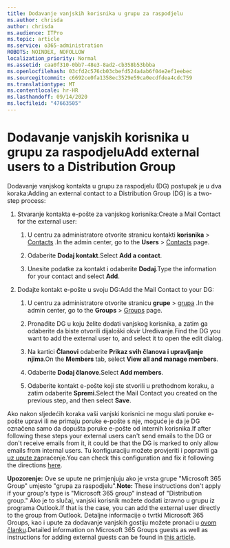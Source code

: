 ```yaml
---
title: Dodavanje vanjskih korisnika u grupu za raspodjelu
ms.author: chrisda
author: chrisda
ms.audience: ITPro
ms.topic: article
ms.service: o365-administration
ROBOTS: NOINDEX, NOFOLLOW
localization_priority: Normal
ms.assetid: caa0f310-0bb7-48e3-8ad2-cb358b53bbba
ms.openlocfilehash: 03cfd2c576cb03cbefd524a4ab6f04e2ef1eebec
ms.sourcegitcommit: c6692ce0fa1358ec3529e59ca0ecdfdea4cdc759
ms.translationtype: MT
ms.contentlocale: hr-HR
ms.lasthandoff: 09/14/2020
ms.locfileid: "47663505"
---
```

# <a name="add-external-users-to-a-distribution-group"></a><span data-ttu-id="e55a7-102">Dodavanje vanjskih korisnika u grupu za raspodjelu</span><span class="sxs-lookup"><span data-stu-id="e55a7-102">Add external users to a Distribution Group</span></span>

<span data-ttu-id="e55a7-103">Dodavanje vanjskog kontakta u grupu za raspodjelu (DG) postupak je u dva koraka:</span><span class="sxs-lookup"><span data-stu-id="e55a7-103">Adding an external contact to a Distribution Group (DG) is a two-step process:</span></span>
  
1. <span data-ttu-id="e55a7-104">Stvaranje kontakta e-pošte za vanjskog korisnika:</span><span class="sxs-lookup"><span data-stu-id="e55a7-104">Create a Mail Contact for the external user:</span></span>
    
    1. <span data-ttu-id="e55a7-105">U centru za administratore otvorite stranicu kontakti **korisnika**  >  [Contacts](https://admin.microsoft.com/adminportal/home#/Contact) .</span><span class="sxs-lookup"><span data-stu-id="e55a7-105">In the admin center, go to the **Users** > [Contacts](https://admin.microsoft.com/adminportal/home#/Contact) page.</span></span> 
    
    2. <span data-ttu-id="e55a7-106">Odaberite **Dodaj kontakt**.</span><span class="sxs-lookup"><span data-stu-id="e55a7-106">Select **Add a contact**.</span></span>
    
    3. <span data-ttu-id="e55a7-107">Unesite podatke za kontakt i odaberite **Dodaj**.</span><span class="sxs-lookup"><span data-stu-id="e55a7-107">Type the information for your contact and select **Add**.</span></span>
    
2. <span data-ttu-id="e55a7-108">Dodajte kontakt e-pošte u svoju DG:</span><span class="sxs-lookup"><span data-stu-id="e55a7-108">Add the Mail Contact to your DG:</span></span>
    
    1. <span data-ttu-id="e55a7-109">U centru za administratore otvorite stranicu **grupe**  >  [grupa](https://admin.microsoft.com/adminportal/home#/groups) .</span><span class="sxs-lookup"><span data-stu-id="e55a7-109">In the admin center, go to the **Groups** > [Groups](https://admin.microsoft.com/adminportal/home#/groups) page.</span></span> 
    
    2. <span data-ttu-id="e55a7-110">Pronađite DG u koju želite dodati vanjskog korisnika, a zatim ga odaberite da biste otvorili dijaloški okvir Uređivanje.</span><span class="sxs-lookup"><span data-stu-id="e55a7-110">Find the DG you want to add the external user to, and select it to open the edit dialog.</span></span>
    
    3. <span data-ttu-id="e55a7-111">Na kartici **Članovi** odaberite **Prikaz svih članova i upravljanje njima**.</span><span class="sxs-lookup"><span data-stu-id="e55a7-111">On the **Members** tab, select **View all and manage members**.</span></span> 
    
    4. <span data-ttu-id="e55a7-112">Odaberite **Dodaj članove**.</span><span class="sxs-lookup"><span data-stu-id="e55a7-112">Select **Add members**.</span></span>
    
    5. <span data-ttu-id="e55a7-113">Odaberite kontakt e-pošte koji ste stvorili u prethodnom koraku, a zatim odaberite **Spremi**.</span><span class="sxs-lookup"><span data-stu-id="e55a7-113">Select the Mail Contact you created on the previous step, and then select **Save**.</span></span>
    
<span data-ttu-id="e55a7-114">Ako nakon sljedećih koraka vaši vanjski korisnici ne mogu slati poruke e-pošte upravi ili ne primaju poruke e-pošte s nje, moguće je da je DG označena samo da dopušta poruke e-pošte od internih korisnika.</span><span class="sxs-lookup"><span data-stu-id="e55a7-114">If after following these steps your external users can't send emails to the DG or don't receive emails from it, it could be that the DG is marked to only allow emails from internal users.</span></span> <span data-ttu-id="e55a7-115">Tu konfiguraciju možete provjeriti i popraviti ga [uz upute za](https://docs.microsoft.com/exchange/mail-flow-best-practices/non-delivery-reports-in-exchange-online/fix-error-code-5-7-133-in-exchange-online)praćenje.</span><span class="sxs-lookup"><span data-stu-id="e55a7-115">You can check this configuration and fix it following the directions [here](https://docs.microsoft.com/exchange/mail-flow-best-practices/non-delivery-reports-in-exchange-online/fix-error-code-5-7-133-in-exchange-online).</span></span>
  
 <span data-ttu-id="e55a7-116">**Upozorenje:** Ove se upute ne primjenjuju ako je vrsta grupe "Microsoft 365 Group" umjesto "grupa za raspodjelu".</span><span class="sxs-lookup"><span data-stu-id="e55a7-116">**Note:** These instructions don't apply if your group's type is "Microsoft 365 group" instead of "Distribution group."</span></span> <span data-ttu-id="e55a7-117">Ako je to slučaj, vanjski korisnik možete dodati izravno u grupu iz programa Outlook.</span><span class="sxs-lookup"><span data-stu-id="e55a7-117">If that is the case, you can add the external user directly to the group from Outlook.</span></span> <span data-ttu-id="e55a7-118">Detaljne informacije o tvrtki Microsoft 365 Groups, kao i upute za dodavanje vanjskih gostiju možete pronaći u [ovom članku](https://support.office.com/article/Guest-access-in-Office-365-Groups-bfc7a840-868f-4fd6-a390-f347bf51aff6.aspx).</span><span class="sxs-lookup"><span data-stu-id="e55a7-118">Detailed information on Microsoft 365 Groups guests as well as instructions for adding external guests can be found in [this article](https://support.office.com/article/Guest-access-in-Office-365-Groups-bfc7a840-868f-4fd6-a390-f347bf51aff6.aspx).</span></span>
  